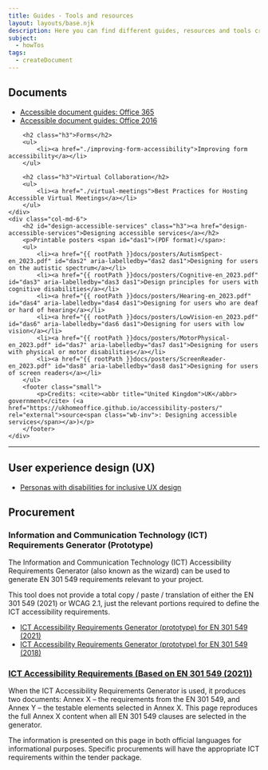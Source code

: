 ```yaml
---
title: Guides - Tools and resources
layout: layouts/base.njk
description: Here you can find different guides, resources and tools created by federal public service employees advancing digital accessibility.
subject:
  - howTos
tags:
  - createDocument
---
```


<div class="row">
	<div class="col-md-6">
		<h2 class="h3">Documents</h2>
		<ul>
			<li><a href="./office365/">Accessible document guides: Office 365</a></li>
			<li><a href="./office2016/">Accessible document guides: Office 2016</a></li>
		</ul>

		<h2 class="h3">Forms</h2>
		<ul>
			<li><a href="./improving-form-accessibility">Improving form accessibility</a></li>
		</ul>

		<h2 class="h3">Virtual Collaboration</h2>
		<ul>
			<li><a href="./virtual-meetings">Best Practices for Hosting Accessible Virtual Meetings</a></li>
		</ul>
	</div>
	<div class="col-md-6">
		<h2 id="design-accessible-services" class="h3"><a href="design-accessible-services">Designing accessible services</a></h2>
		<p>Printable posters <span id="das1">(PDF format)</span>:
		<ul>
			<li><a href="{{ rootPath }}docs/posters/AutismSpect-en_2023.pdf" id="das2" aria-labelledby="das2 das1">Designing for users on the autistic spectrum</a></li>
			<li><a href="{{ rootPath }}docs/posters/Cognitive-en_2023.pdf" id="das3" aria-labelledby="das3 das1">Design principles for users with cognitive disabilities</a></li>
			<li><a href="{{ rootPath }}docs/posters/Hearing-en_2023.pdf" id="das4" aria-labelledby="das4 das1">Designing for users who are deaf or hard of hearing</a></li>
			<li><a href="{{ rootPath }}docs/posters/LowVision-en_2023.pdf" id="das6" aria-labelledby="das6 das1">Designing for users with low vision</a></li>
			<li><a href="{{ rootPath }}docs/posters/MotorPhysical-en_2023.pdf" id="das7" aria-labelledby="das7 das1">Designing for users with physical or motor disabilities</a></li>
			<li><a href="{{ rootPath }}docs/posters/ScreenReader-en_2023.pdf" id="das8" aria-labelledby="das8 das1">Designing for users of screen readers</a></li>
		</ul>
		<footer class="small">
			<p>Credits: <cite><abbr title="United Kingdom">UK</abbr> government</cite> (<a href="https://ukhomeoffice.github.io/accessibility-posters/" rel="external">source<span class="wb-inv">: Designing accessible services</span></a>)</p>
		</footer>
	</div>
</div>

<hr>

<div class="row">
	<div class="col-md-6">
		<h2 class="h3">User experience design (UX)</h2>
		<ul class="mrgn-rght-sm">
			<li><a href="./personas">Personas with disabilities for inclusive UX design</a></li>
		</ul>
	</div>
	<div class="col-md-6">
		<h2 class="h3">Procurement</h2>
		<h3 class="h4">Information and Communication Technology (ICT) Requirements Generator (Prototype)</h3>
		<p>The Information and Communication Technology (ICT) Accessibility Requirements Generator (also known as the wizard) can be used to generate EN 301 549 requirements relevant to your project.</p>
		<p>This tool does not provide a total copy / paste / translation of either the EN 301 549 (2021) or WCAG 2.1, just the relevant portions required to define the ICT accessibility requirements.</p>
		<ul>
			<li>
				<a href="https://2021-prod.ict-cio.ssc-spc.cloud-nuage.canada.ca/" rel="external">ICT Accessibility Requirements Generator (prototype) for EN 301 549 (2021)</a>
			</li>
			<li>
				<a href="https://2018-prod.ict-cio.ssc-spc.cloud-nuage.canada.ca/" rel="external">ICT Accessibility Requirements Generator (prototype) for EN 301 549 (2018)</a>
			</li>
		</ul>
		<h3 class="h4"><a href="./ict-requirements">ICT Accessibility Requirements (Based on EN 301 549 (2021))</a></h3>
		<p>When the ICT Accessibility Requirements Generator is used, it produces two documents: Annex X – the requirements from the EN 301 549, and Annex Y – the testable elements selected in Annex X. This page reproduces the full Annex X content when all EN 301 549 clauses are selected in the generator.</p>
		<p>The information is presented on this page in both official languages for informational purposes. Specific procurements will have the appropriate ICT requirements within the tender package.</p>
	</div>
</div>
